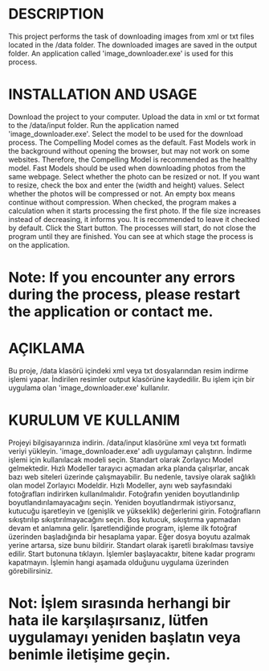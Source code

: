 # DESCRIPTION
This project performs the task of downloading images from xml or txt files located in the /data folder. The downloaded images are saved in the output folder. An application called 'image_downloader.exe' is used for this process.

# INSTALLATION AND USAGE
Download the project to your computer.
Upload the data in xml or txt format to the /data/input folder.
Run the application named 'image_downloader.exe'.
Select the model to be used for the download process. The Compelling Model comes as the default. Fast Models work in the background without opening the browser, but may not work on some websites. Therefore, the Compelling Model is recommended as the healthy model. Fast Models should be used when downloading photos from the same webpage.
Select whether the photo can be resized or not. If you want to resize, check the box and enter the (width and height) values.
Select whether the photos will be compressed or not. An empty box means continue without compression. When checked, the program makes a calculation when it starts processing the first photo. If the file size increases instead of decreasing, it informs you. It is recommended to leave it checked by default.
Click the Start button. The processes will start, do not close the program until they are finished.
You can see at which stage the process is on the application.

# Note: If you encounter any errors during the process, please restart the application or contact me.



# AÇIKLAMA
Bu proje, /data klasörü içindeki xml veya txt dosyalarından resim indirme işlemi yapar. İndirilen resimler output klasörüne kaydedilir. Bu işlem için bir uygulama olan 'image_downloader.exe' kullanılır.

# KURULUM VE KULLANIM

Projeyi bilgisayarınıza indirin.
/data/input klasörüne xml veya txt formatlı veriyi yükleyin.
'image_downloader.exe' adlı uygulamayı çalıştırın.
İndirme işlemi için kullanılacak modeli seçin. Standart olarak Zorlayıcı Model gelmektedir. Hızlı Modeller tarayıcı açmadan arka planda çalışırlar, ancak bazı web siteleri üzerinde çalışmayabilir. Bu nedenle, tavsiye olarak sağlıklı olan model Zorlayıcı Modeldir. Hızlı Modeller, aynı web sayfasındaki fotoğrafları indirirken kullanılmalıdır.
Fotoğrafın yeniden boyutlandırılıp boyutlandırılamayacağını seçin. Yeniden boyutlandırmak istiyorsanız, kutucuğu işaretleyin ve (genişlik ve yükseklik) değerlerini girin.
Fotoğrafların sıkıştırılıp sıkıştırılmayacağını seçin. Boş kutucuk, sıkıştırma yapmadan devam et anlamına gelir. İşaretlendiğinde program, işleme ilk fotoğraf üzerinden başladığında bir hesaplama yapar. Eğer dosya boyutu azalmak yerine artarsa, size bunu bildirir. Standart olarak işaretli bırakılması tavsiye edilir.
Start butonuna tıklayın. İşlemler başlayacaktır, bitene kadar programı kapatmayın.
İşlemin hangi aşamada olduğunu uygulama üzerinden görebilirsiniz.
# Not: İşlem sırasında herhangi bir hata ile karşılaşırsanız, lütfen uygulamayı yeniden başlatın veya benimle iletişime geçin.
